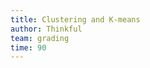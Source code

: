```yaml
---
title: Clustering and K-means
author: Thinkful
team: grading
time: 90
---
```


<jupyter notebook-name="clustering_and_k_means" course-code="DSBC" />

